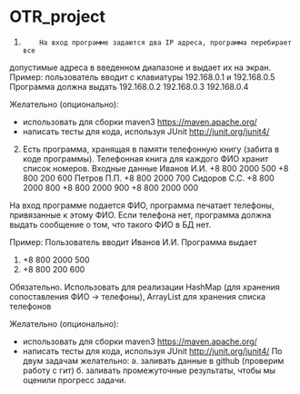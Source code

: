 # OTR_project
1.         На вход программе задаются два IP адреса, программа перебирает все
допустимые адреса в введенном диапазоне и выдает их на экран.
Пример:
пользователь вводит с клавиатуры
192.168.0.1 и 192.168.0.5
Программа должна выдать
192.168.0.2
192.168.0.3
192.168.0.4

Желательно (опционально):
- использовать для сборки maven3 https://maven.apache.org/
- написать тесты для кода, используя JUnit http://junit.org/junit4/

2. Есть программа, хранящая в памяти телефонную книгу (забита в коде программы).
Телефонная книга для каждого ФИО хранит список номеров.
Входные данные
Иванов И.И. +8 800 2000 500 +8 800 200 600
Петров П.П. +8 800 2000 700
Сидоров С.С. +8 800 2000 800 +8 800 2000 900 +8 800 2000 000

На вход программе подается ФИО, программа печатает телефоны, привязанные к этому ФИО.
Если телефона нет, программа должна выдать сообщение о том, что такого ФИО в БД нет.

Пример:
Пользователь вводит
Иванов И.И.
Программа выдает
1. +8 800 2000 500
2. +8 800 200 600

Обязательно. Использовать для реализации HashMap (для хранения сопоставления ФИО -> телефоны), ArrayList для хранения списка телефонов

Желательно (опционально):
- использовать для сборки maven3 https://maven.apache.org/
- написать тесты для кода, используя JUnit http://junit.org/junit4/
По двум задачам желательно:
а. заливать данные в github (проверим работу с гит)
б. заливать промежуточные результаты, чтобы мы оценили прогресс задачи.
